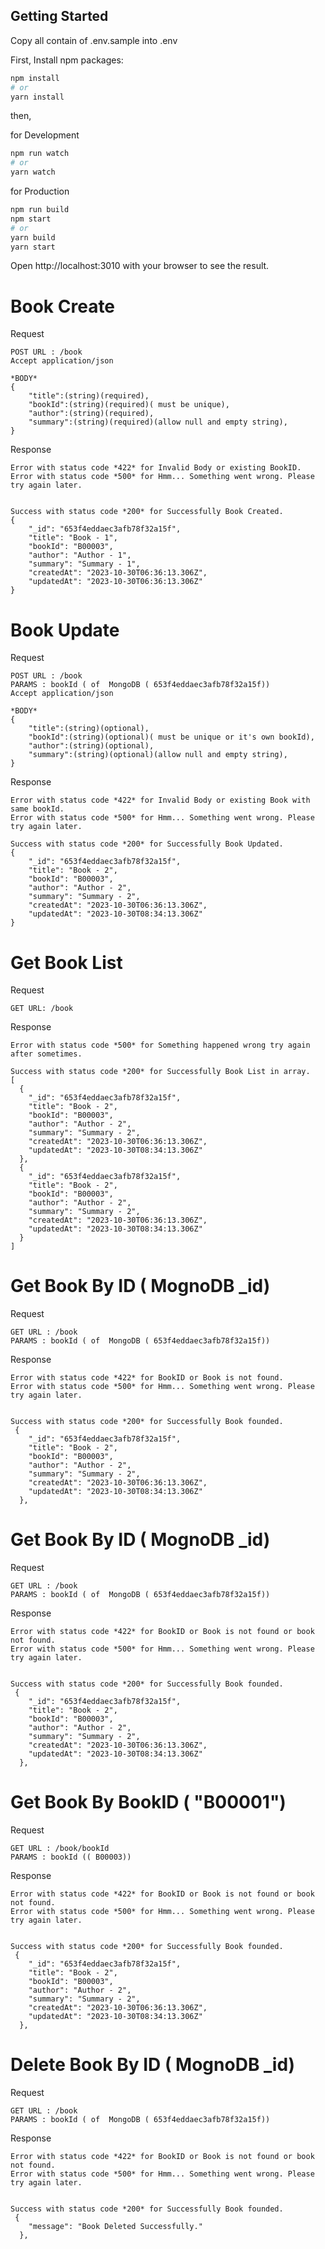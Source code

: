 ## Getting Started

Copy all contain of .env.sample into .env

First, Install npm packages:

```bash
npm install
# or
yarn install
```

then,

for Development

```bash
npm run watch
# or
yarn watch
```

for Production

```bash
npm run build
npm start
# or
yarn build
yarn start
```

Open http://localhost:3010 with your browser to see the result.

# Book Create

Request

```
POST URL : /book
Accept application/json

*BODY*
{
    "title":(string)(required),
    "bookId":(string)(required)( must be unique),
    "author":(string)(required),
    "summary":(string)(required)(allow null and empty string),
}

```

Response

```
Error with status code *422* for Invalid Body or existing BookID.
Error with status code *500* for Hmm... Something went wrong. Please try again later.

```

```

Success with status code *200* for Successfully Book Created.
{
    "_id": "653f4eddaec3afb78f32a15f",
    "title": "Book - 1",
    "bookId": "B00003",
    "author": "Author - 1",
    "summary": "Summary - 1",
    "createdAt": "2023-10-30T06:36:13.306Z",
    "updatedAt": "2023-10-30T06:36:13.306Z"
}
```

# Book Update

Request

```
POST URL : /book
PARAMS : bookId ( of  MongoDB ( 653f4eddaec3afb78f32a15f))
Accept application/json

*BODY*
{
    "title":(string)(optional),
    "bookId":(string)(optional)( must be unique or it's own bookId),
    "author":(string)(optional),
    "summary":(string)(optional)(allow null and empty string),
}

```

Response

```
Error with status code *422* for Invalid Body or existing Book with same bookId.
Error with status code *500* for Hmm... Something went wrong. Please try again later.

```

```
Success with status code *200* for Successfully Book Updated.
{
    "_id": "653f4eddaec3afb78f32a15f",
    "title": "Book - 2",
    "bookId": "B00003",
    "author": "Author - 2",
    "summary": "Summary - 2",
    "createdAt": "2023-10-30T06:36:13.306Z",
    "updatedAt": "2023-10-30T08:34:13.306Z"
}
```

# Get Book List

Request

```
GET URL: /book

```

Response

```
Error with status code *500* for Something happened wrong try again after sometimes.
```

```
Success with status code *200* for Successfully Book List in array.
[
  {
    "_id": "653f4eddaec3afb78f32a15f",
    "title": "Book - 2",
    "bookId": "B00003",
    "author": "Author - 2",
    "summary": "Summary - 2",
    "createdAt": "2023-10-30T06:36:13.306Z",
    "updatedAt": "2023-10-30T08:34:13.306Z"
  },
  {
    "_id": "653f4eddaec3afb78f32a15f",
    "title": "Book - 2",
    "bookId": "B00003",
    "author": "Author - 2",
    "summary": "Summary - 2",
    "createdAt": "2023-10-30T06:36:13.306Z",
    "updatedAt": "2023-10-30T08:34:13.306Z"
  }
]

```

# Get Book By ID ( MognoDB \_id)

Request

```
GET URL : /book
PARAMS : bookId ( of  MongoDB ( 653f4eddaec3afb78f32a15f))
```

Response

```
Error with status code *422* for BookID or Book is not found.
Error with status code *500* for Hmm... Something went wrong. Please try again later.

```

```

Success with status code *200* for Successfully Book founded.
 {
    "_id": "653f4eddaec3afb78f32a15f",
    "title": "Book - 2",
    "bookId": "B00003",
    "author": "Author - 2",
    "summary": "Summary - 2",
    "createdAt": "2023-10-30T06:36:13.306Z",
    "updatedAt": "2023-10-30T08:34:13.306Z"
  },
```

# Get Book By ID ( MognoDB \_id)

Request

```
GET URL : /book
PARAMS : bookId ( of  MongoDB ( 653f4eddaec3afb78f32a15f))
```

Response

```
Error with status code *422* for BookID or Book is not found or book not found.
Error with status code *500* for Hmm... Something went wrong. Please try again later.

```

```

Success with status code *200* for Successfully Book founded.
 {
    "_id": "653f4eddaec3afb78f32a15f",
    "title": "Book - 2",
    "bookId": "B00003",
    "author": "Author - 2",
    "summary": "Summary - 2",
    "createdAt": "2023-10-30T06:36:13.306Z",
    "updatedAt": "2023-10-30T08:34:13.306Z"
  },
```

# Get Book By BookID ( "B00001")

Request

```
GET URL : /book/bookId
PARAMS : bookId (( B00003))
```

Response

```
Error with status code *422* for BookID or Book is not found or book not found.
Error with status code *500* for Hmm... Something went wrong. Please try again later.

```

```

Success with status code *200* for Successfully Book founded.
 {
    "_id": "653f4eddaec3afb78f32a15f",
    "title": "Book - 2",
    "bookId": "B00003",
    "author": "Author - 2",
    "summary": "Summary - 2",
    "createdAt": "2023-10-30T06:36:13.306Z",
    "updatedAt": "2023-10-30T08:34:13.306Z"
  },
```

# Delete Book By ID ( MognoDB \_id)

Request

```
GET URL : /book
PARAMS : bookId ( of  MongoDB ( 653f4eddaec3afb78f32a15f))
```

Response

```
Error with status code *422* for BookID or Book is not found or book not found.
Error with status code *500* for Hmm... Something went wrong. Please try again later.

```

```

Success with status code *200* for Successfully Book founded.
 {
    "message": "Book Deleted Successfully."
  },
```

